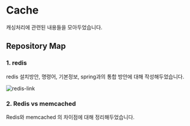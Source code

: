 # Cache
캐싱처리에 관련된 내용들을 모아두었습니다.
## Repository Map
### 1. redis
redis 설치방안, 명령어, 기본정보, spring과의 통합 방안에 대해 작성해두었습니다.

![redis-link](./redis/)

### 2. Redis vs memcached
Redis와 memcached 의 차이점에 대해 정리해두었습니다.
